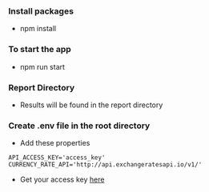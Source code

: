 ### Install packages
 - npm install

### To start the app
 - npm run start

### Report Directory
 - Results will be found in the report directory

### Create .env file in the root directory
  - Add these properties
  ```
  API_ACCESS_KEY='access_key'
  CURRENCY_RATE_API='http://api.exchangeratesapi.io/v1/'
  ```
  - Get your access key [here](https://exchangeratesapi.io/pricing/) 

